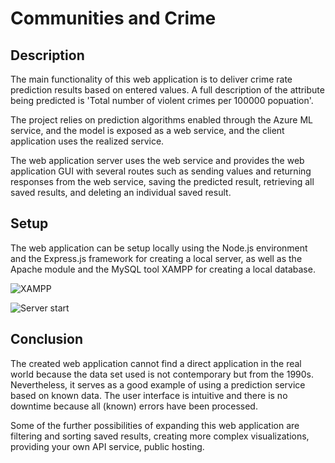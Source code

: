 # Communities and Crime

## Description

The main functionality of this web application is to deliver crime rate prediction results based on entered values. A full description of the attribute being predicted is 'Total number of violent crimes per 100000 popuation'.

The project relies on prediction algorithms enabled through the Azure ML service, and the model is exposed as a web service, and the client application uses the realized service.

The web application server uses the web service and provides the web application GUI with several routes such as sending values and returning responses from the web service, saving the predicted result, retrieving all saved results, and deleting an individual saved result.

## Setup

The web application can be setup locally using the Node.js environment and the Express.js framework for creating a local server, as well as the Apache module and the MySQL tool XAMPP for creating a local database.

![XAMPP](https://user-images.githubusercontent.com/74960514/186097525-bebd3154-114b-4763-9983-93423fc51e22.png)

![Server start](https://user-images.githubusercontent.com/74960514/186097554-8a9945d2-b5c0-4f64-a32b-7b538a22da93.png)

## Conclusion

The created web application cannot find a direct application in the real world because the data set used is not contemporary but from the 1990s. Nevertheless, it serves as a good example of using a prediction service based on known data. The user interface is intuitive and there is no downtime because all (known) errors have been processed.

Some of the further possibilities of expanding this web application are filtering and sorting saved results, creating more complex visualizations, providing your own API service, public hosting.
